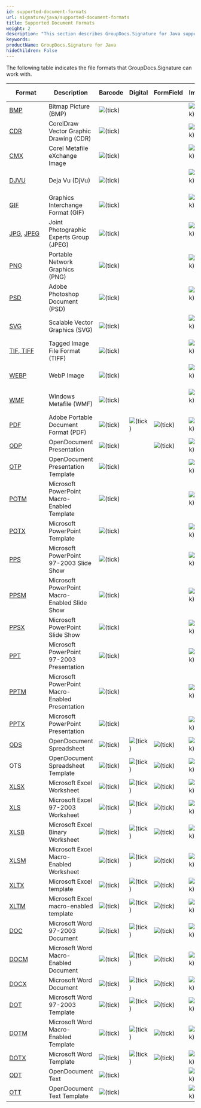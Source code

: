 ```yaml
---
id: supported-document-formats
url: signature/java/supported-document-formats
title: Supported Document Formats
weight: 2
description: "This section describes GroupDocs.Signature for Java supported document types"
keywords: 
productName: GroupDocs.Signature for Java
hideChildren: False
---
```

The following table indicates the file formats that GroupDocs.Signature can work with.

| Format | Description | Barcode | Digital | FormField | Image | Metadata | QR-code | Stamp | Text |
| --- | --- | --- | --- | --- | --- | --- | --- | --- | --- |
| [BMP](https://wiki.fileformat.com/image/bmp/) | Bitmap Picture (BMP) | ![(tick)](signature/java/images/check.png) |   |   | ![(tick)](signature/java/images/check.png) |   | ![(tick)](signature/java/images/check.png) | ![(tick)](signature/java/images/check.png) | ![(tick)](signature/java/images/check.png) |
| [CDR](https://wiki.fileformat.com/image/cdr/) | CorelDraw Vector Graphic Drawing (CDR) | ![(tick)](signature/java/images/check.png) |   |   | ![(tick)](signature/java/images/check.png) |   | ![(tick)](signature/java/images/check.png) | ![(tick)](signature/java/images/check.png) | ![(tick)](signature/java/images/check.png) |
| [CMX](https://wiki.fileformat.com/image/cmx/) | Corel Metafile eXchange Image | ![(tick)](signature/java/images/check.png) |   |   | ![(tick)](signature/java/images/check.png)  |   | ![(tick)](signature/java/images/check.png) | ![(tick)](signature/java/images/check.png) | ![(tick)](signature/java/images/check.png) |
| [DJVU](https://wiki.fileformat.com/image/djvu/) | Deja Vu (DjVu) | ![(tick)](signature/java/images/check.png) |   |   | ![(tick)](signature/java/images/check.png)  |   | ![(tick)](signature/java/images/check.png) | ![(tick)](signature/java/images/check.png) | ![(tick)](signature/java/images/check.png) |
| [GIF](https://wiki.fileformat.com/image/gif/) | Graphics Interchange Format (GIF) | ![(tick)](signature/java/images/check.png) |   |   | ![(tick)](signature/java/images/check.png)  |   | ![(tick)](signature/java/images/check.png) | ![(tick)](signature/java/images/check.png) | ![(tick)](signature/java/images/check.png) |
| [JPG](https://wiki.fileformat.com/image/jpeg/), [JPEG](https://wiki.fileformat.com/image/jpeg/)   | Joint Photographic Experts Group (JPEG) | ![(tick)](signature/java/images/check.png) |   |   | ![(tick)](signature/java/images/check.png)  | ![(tick)](signature/java/images/check.png) | ![(tick)](signature/java/images/check.png) | ![(tick)](signature/java/images/check.png) | ![(tick)](signature/java/images/check.png) |
| [PNG](https://wiki.fileformat.com/image/png/) | Portable Network Graphics (PNG) | ![(tick)](signature/java/images/check.png) |   |   | ![(tick)](signature/java/images/check.png)  | ![(tick)](signature/java/images/check.png) | ![(tick)](signature/java/images/check.png) | ![(tick)](signature/java/images/check.png) | ![(tick)](signature/java/images/check.png) |
| [PSD](https://wiki.fileformat.com/image/psd/) | Adobe Photoshop Document (PSD) | ![(tick)](signature/java/images/check.png) |   |   | ![(tick)](signature/java/images/check.png)  | ![(tick)](signature/java/images/check.png) | ![(tick)](signature/java/images/check.png) | ![(tick)](signature/java/images/check.png) | ![(tick)](signature/java/images/check.png) |
| [SVG](https://wiki.fileformat.com/page-description-language/svg/) | Scalable Vector Graphics (SVG) | ![(tick)](signature/java/images/check.png) |   |   | ![(tick)](signature/java/images/check.png)  | ![(tick)](signature/java/images/check.png) | ![(tick)](signature/java/images/check.png) | ![(tick)](signature/java/images/check.png) | ![(tick)](signature/java/images/check.png) |
| [TIF](https://wiki.fileformat.com/specification/image/tiff/)[, ](https://wiki.fileformat.com/image/tiff/)[TIFF](https://wiki.fileformat.com/specification/image/tiff/) | Tagged Image File Format (TIFF) | ![(tick)](signature/java/images/check.png) |   |   | ![(tick)](signature/java/images/check.png)  | ![(tick)](signature/java/images/check.png) | ![(tick)](signature/java/images/check.png) | ![(tick)](signature/java/images/check.png) | ![(tick)](signature/java/images/check.png) |
| [WEBP](https://wiki.fileformat.com/image/webp/) | WebP Image | ![(tick)](signature/java/images/check.png) |   |   | ![(tick)](signature/java/images/check.png)  |   | ![(tick)](signature/java/images/check.png) | ![(tick)](signature/java/images/check.png) | ![(tick)](signature/java/images/check.png) |
| [WMF](https://wiki.fileformat.com/image/wmf/) | Windows Metafile (WMF) | ![(tick)](signature/java/images/check.png) |   |   | ![(tick)](signature/java/images/check.png)  |   | ![(tick)](signature/java/images/check.png) | ![(tick)](signature/java/images/check.png) | ![(tick)](signature/java/images/check.png) |
| [PDF](https://wiki.fileformat.com/view/pdf/) | Adobe Portable Document Format (PDF) | ![(tick)](signature/java/images/check.png) | ![(tick)](signature/java/images/check.png) | ![(tick)](signature/java/images/check.png) | ![(tick)](signature/java/images/check.png) | ![(tick)](signature/java/images/check.png) | ![(tick)](signature/java/images/check.png) | ![(tick)](signature/java/images/check.png) | ![(tick)](signature/java/images/check.png) |
| [ODP](https://wiki.fileformat.com/presentation/odp/) | OpenDocument Presentation | ![(tick)](signature/java/images/check.png) |   | ![(tick)](signature/java/images/check.png) | ![(tick)](signature/java/images/check.png) | ![(tick)](signature/java/images/check.png) | ![(tick)](signature/java/images/check.png) | ![(tick)](signature/java/images/check.png) | ![(tick)](signature/java/images/check.png) |
| [OTP](https://wiki.fileformat.com/presentation/otp/) | OpenDocument Presentation Template | ![(tick)](signature/java/images/check.png) |   |   | ![(tick)](signature/java/images/check.png) | ![(tick)](signature/java/images/check.png) | ![(tick)](signature/java/images/check.png) | ![(tick)](signature/java/images/check.png) | ![(tick)](signature/java/images/check.png) |
| [POTM](https://wiki.fileformat.com/presentation/potm/) | Microsoft PowerPoint Macro-Enabled Template | ![(tick)](signature/java/images/check.png) |   |   | ![(tick)](signature/java/images/check.png) | ![(tick)](signature/java/images/check.png) | ![(tick)](signature/java/images/check.png) | ![(tick)](signature/java/images/check.png) | ![(tick)](signature/java/images/check.png) |
| [POTX](https://wiki.fileformat.com/presentation/potx/) | Microsoft PowerPoint Template | ![(tick)](signature/java/images/check.png) |   |   | ![(tick)](signature/java/images/check.png) | ![(tick)](signature/java/images/check.png) | ![(tick)](signature/java/images/check.png) | ![(tick)](signature/java/images/check.png) | ![(tick)](signature/java/images/check.png) |
| [PPS](https://wiki.fileformat.com/presentation/pps/) | Microsoft PowerPoint 97-2003 Slide Show | ![(tick)](signature/java/images/check.png) |   |   | ![(tick)](signature/java/images/check.png) | ![(tick)](signature/java/images/check.png) | ![(tick)](signature/java/images/check.png) | ![(tick)](signature/java/images/check.png) | ![(tick)](signature/java/images/check.png) |
| [PPSM](https://wiki.fileformat.com/presentation/ppsm/) | Microsoft PowerPoint Macro-Enabled Slide Show | ![(tick)](signature/java/images/check.png) |   |   | ![(tick)](signature/java/images/check.png) | ![(tick)](signature/java/images/check.png) | ![(tick)](signature/java/images/check.png) | ![(tick)](signature/java/images/check.png) | ![(tick)](signature/java/images/check.png) |
| [PPSX](https://wiki.fileformat.com/presentation/ppsx/) | Microsoft PowerPoint Slide Show | ![(tick)](signature/java/images/check.png) |   |   | ![(tick)](signature/java/images/check.png) | ![(tick)](signature/java/images/check.png) | ![(tick)](signature/java/images/check.png) | ![(tick)](signature/java/images/check.png) | ![(tick)](signature/java/images/check.png) |
| [PPT](https://wiki.fileformat.com/presentation/ppt/) | Microsoft PowerPoint 97-2003 Presentation | ![(tick)](signature/java/images/check.png) |   |   | ![(tick)](signature/java/images/check.png) | ![(tick)](signature/java/images/check.png) | ![(tick)](signature/java/images/check.png) | ![(tick)](signature/java/images/check.png) | ![(tick)](signature/java/images/check.png) |
| [PPTM](https://wiki.fileformat.com/presentation/pptm/) | Microsoft PowerPoint Macro-Enabled Presentation | ![(tick)](signature/java/images/check.png) |   |   | ![(tick)](signature/java/images/check.png) | ![(tick)](signature/java/images/check.png) | ![(tick)](signature/java/images/check.png) | ![(tick)](signature/java/images/check.png) | ![(tick)](signature/java/images/check.png) |
| [PPTX](https://wiki.fileformat.com/presentation/pptx/) | Microsoft PowerPoint Presentation | ![(tick)](signature/java/images/check.png) |   |   | ![(tick)](signature/java/images/check.png) | ![(tick)](signature/java/images/check.png) | ![(tick)](signature/java/images/check.png) | ![(tick)](signature/java/images/check.png) | ![(tick)](signature/java/images/check.png) |
| [ODS](https://wiki.fileformat.com/spreadsheet/ods/) | OpenDocument Spreadsheet | ![(tick)](signature/java/images/check.png) | ![(tick)](signature/java/images/check.png) | ![(tick)](signature/java/images/check.png) | ![(tick)](signature/java/images/check.png) | ![(tick)](signature/java/images/check.png) | ![(tick)](signature/java/images/check.png) | ![(tick)](signature/java/images/check.png) | ![(tick)](signature/java/images/check.png) |
| OTS | OpenDocument Spreadsheet Template | ![(tick)](signature/java/images/check.png) | ![(tick)](signature/java/images/check.png) | ![(tick)](signature/java/images/check.png) | ![(tick)](signature/java/images/check.png) | ![(tick)](signature/java/images/check.png) | ![(tick)](signature/java/images/check.png) | ![(tick)](signature/java/images/check.png) | ![(tick)](signature/java/images/check.png) |
| [XLSX](https://wiki.fileformat.com/spreadsheet/xlsx/) | Microsoft Excel Worksheet | ![(tick)](signature/java/images/check.png) | ![(tick)](signature/java/images/check.png) | ![(tick)](signature/java/images/check.png) | ![(tick)](signature/java/images/check.png) | ![(tick)](signature/java/images/check.png) | ![(tick)](signature/java/images/check.png) | ![(tick)](signature/java/images/check.png) | ![(tick)](signature/java/images/check.png) |
| [XLS](https://wiki.fileformat.com/spreadsheet/xls/) | Microsoft Excel 97-2003 Worksheet | ![(tick)](signature/java/images/check.png) | ![(tick)](signature/java/images/check.png) | ![(tick)](signature/java/images/check.png) | ![(tick)](signature/java/images/check.png) | ![(tick)](signature/java/images/check.png) | ![(tick)](signature/java/images/check.png) | ![(tick)](signature/java/images/check.png) | ![(tick)](signature/java/images/check.png) |
| [XLSB](https://wiki.fileformat.com/spreadsheet/xlsb/) | Microsoft Excel Binary Worksheet | ![(tick)](signature/java/images/check.png) | ![(tick)](signature/java/images/check.png) | ![(tick)](signature/java/images/check.png) | ![(tick)](signature/java/images/check.png) | ![(tick)](signature/java/images/check.png) | ![(tick)](signature/java/images/check.png) | ![(tick)](signature/java/images/check.png) | ![(tick)](signature/java/images/check.png) |
| [XLSM](https://wiki.fileformat.com/spreadsheet/xlsm/) | Microsoft Excel Macro-Enabled Worksheet | ![(tick)](signature/java/images/check.png) | ![(tick)](signature/java/images/check.png) | ![(tick)](signature/java/images/check.png) | ![(tick)](signature/java/images/check.png) | ![(tick)](signature/java/images/check.png) | ![(tick)](signature/java/images/check.png) | ![(tick)](signature/java/images/check.png) | ![(tick)](signature/java/images/check.png) |
| [XLTX](https://wiki.fileformat.com/spreadsheet/xltx/) | Microsoft Excel template | ![(tick)](signature/java/images/check.png) | ![(tick)](signature/java/images/check.png) | ![(tick)](signature/java/images/check.png) | ![(tick)](signature/java/images/check.png) | ![(tick)](signature/java/images/check.png) | ![(tick)](signature/java/images/check.png) | ![(tick)](signature/java/images/check.png) | ![(tick)](signature/java/images/check.png) |
| [XLTM](https://wiki.fileformat.com/spreadsheet/xltm/) | Microsoft Excel macro-enabled template | ![(tick)](signature/java/images/check.png) | ![(tick)](signature/java/images/check.png) | ![(tick)](signature/java/images/check.png) | ![(tick)](signature/java/images/check.png) | ![(tick)](signature/java/images/check.png) | ![(tick)](signature/java/images/check.png) | ![(tick)](signature/java/images/check.png) | ![(tick)](signature/java/images/check.png) |
| [DOC](https://wiki.fileformat.com/word-processing/doc/) | Microsoft Word 97-2003 Document | ![(tick)](signature/java/images/check.png) | ![(tick)](signature/java/images/check.png) | ![(tick)](signature/java/images/check.png) | ![(tick)](signature/java/images/check.png) | ![(tick)](signature/java/images/check.png) | ![(tick)](signature/java/images/check.png) | ![(tick)](signature/java/images/check.png) | ![(tick)](signature/java/images/check.png) |
| [DOCM](https://wiki.fileformat.com/word-processing/docm/) | Microsoft Word Macro-Enabled Document | ![(tick)](signature/java/images/check.png) | ![(tick)](signature/java/images/check.png) | ![(tick)](signature/java/images/check.png) | ![(tick)](signature/java/images/check.png) | ![(tick)](signature/java/images/check.png) | ![(tick)](signature/java/images/check.png) | ![(tick)](signature/java/images/check.png) | ![(tick)](signature/java/images/check.png) |
| [DOCX](https://wiki.fileformat.com/word-processing/docx/) | Microsoft Word Document | ![(tick)](signature/java/images/check.png) | ![(tick)](signature/java/images/check.png) | ![(tick)](signature/java/images/check.png) | ![(tick)](signature/java/images/check.png) | ![(tick)](signature/java/images/check.png) | ![(tick)](signature/java/images/check.png) | ![(tick)](signature/java/images/check.png) | ![(tick)](signature/java/images/check.png) |
| [DOT](https://wiki.fileformat.com/word-processing/dot/) | Microsoft Word 97-2003 Template | ![(tick)](signature/java/images/check.png) | ![(tick)](signature/java/images/check.png) | ![(tick)](signature/java/images/check.png) | ![(tick)](signature/java/images/check.png) | ![(tick)](signature/java/images/check.png) | ![(tick)](signature/java/images/check.png) | ![(tick)](signature/java/images/check.png) | ![(tick)](signature/java/images/check.png) |
| [DOTM](https://wiki.fileformat.com/word-processing/dotm/) | Microsoft Word Macro-Enabled Template | ![(tick)](signature/java/images/check.png) | ![(tick)](signature/java/images/check.png) | ![(tick)](signature/java/images/check.png) | ![(tick)](signature/java/images/check.png) | ![(tick)](signature/java/images/check.png) | ![(tick)](signature/java/images/check.png) | ![(tick)](signature/java/images/check.png) | ![(tick)](signature/java/images/check.png) |
| [DOTX](https://wiki.fileformat.com/word-processing/dotx/) | Microsoft Word Template | ![(tick)](signature/java/images/check.png) | ![(tick)](signature/java/images/check.png) | ![(tick)](signature/java/images/check.png) | ![(tick)](signature/java/images/check.png) | ![(tick)](signature/java/images/check.png) | ![(tick)](signature/java/images/check.png) | ![(tick)](signature/java/images/check.png) | ![(tick)](signature/java/images/check.png) |
| [ODT](https://wiki.fileformat.com/word-processing/odt/) | OpenDocument Text | ![(tick)](signature/java/images/check.png) |   |   | ![(tick)](signature/java/images/check.png) | ![(tick)](signature/java/images/check.png) | ![(tick)](signature/java/images/check.png) | ![(tick)](signature/java/images/check.png) | ![(tick)](signature/java/images/check.png) |
| [OTT](https://wiki.fileformat.com/word-processing/ott/) | OpenDocument Text Template | ![(tick)](signature/java/images/check.png) |   |   | ![(tick)](signature/java/images/check.png) | ![(tick)](signature/java/images/check.png) | ![(tick)](signature/java/images/check.png) | ![(tick)](signature/java/images/check.png) | ![(tick)](signature/java/images/check.png) |
